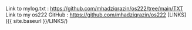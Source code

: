 Link to mylog.txt       : https://github.com/mhadziqrazin/os222/tree/main/TXT
Link to my os222 GitHub : https://github.com/mhadziqrazin/os222
[LINKS]({{ site.baseurl }}/LINKS/)
